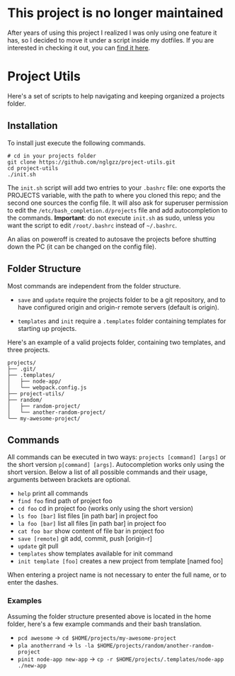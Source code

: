 # This project is no longer maintained

After years of using this project I realized I was only using one feature it
has, so I decided to move it under a script inside my dotfiles. If you are
interested in checking it out, you can [find it here](https://github.com/nglgzz/dots/blob/master/dots/.bin/find_project).

# Project Utils

Here's a set of scripts to help navigating and keeping organized a projects folder.

## Installation

To install just execute the following commands.

    # cd in your projects folder
    git clone https://github.com/nglgzz/project-utils.git
    cd project-utils
    ./init.sh

The `init.sh` script will add two entries to your `.bashrc` file: one exports the PROJECTS variable, with the path to where you cloned this repo; and the second one sources the config file. It will also ask for superuser permission to edit the `/etc/bash_completion.d/projects` file and add autocompletion to the commands. **Important**: do not execute `init.sh` as sudo, unless you want the script to edit `/root/.bashrc` instead of `~/.bashrc`.

An alias on poweroff is created to autosave the projects before shutting down the PC (it can be changed on the config file).

## Folder Structure

Most commands are independent from the folder structure.

- `save` and `update` require the projects folder to be a git repository, and to have configured origin and origin-r remote servers (default is origin).

- `templates` and `init` require a `.templates` folder containing templates for starting up projects.

Here's an example of a valid projects folder, containing two templates, and three projects.

    projects/
    ├── .git/
    ├── .templates/
    │   ├── node-app/
    │   └── webpack.config.js
    ├── project-utils/
    ├── random/
    │   ├── random-project/
    │   └── another-random-project/
    └── my-awesome-project/

## Commands

All commands can be executed in two ways: `projects [command] [args]` or the short version `p[command] [args]`. Autocompletion works only using the short version.
Below a list of all possible commands and their usage, arguments between brackets are optional.

- `help` print all commands
- `find foo` find path of project foo
- `cd foo` cd in project foo (works only using the short version)
- `ls foo [bar]` list files [in path bar] in project foo
- `la foo [bar]` list all files [in path bar] in project foo
- `cat foo bar` show content of file bar in project foo
- `save [remote]` git add, commit, push [origin-r]
- `update` git pull
- `templates` show templates available for init command
- `init template [foo]` creates a new project from template [named foo]

When entering a project name is not necessary to enter the full name, or to enter the dashes.

### Examples

Assuming the folder structure presented above is located in the home folder, here's a few example commands and their bash translation.

- `pcd awesome` → `cd $HOME/projects/my-awesome-project`
- `pla anotherrand` → `ls -la $HOME/projects/random/another-random-project`
- `pinit node-app new-app` → `cp -r $HOME/projects/.templates/node-app ./new-app`

